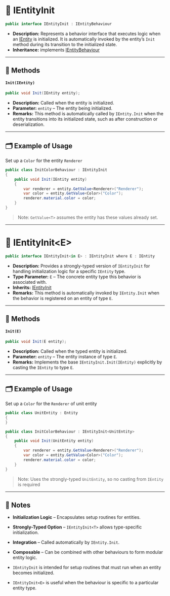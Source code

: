 # 🧩️ IEntityInit

```csharp
public interface IEntityInit : IEntityBehaviour
```

- **Description:** Represents a behavior interface that executes logic when an [IEntity](../Entities/IEntity.md) is
  initialized. It is
  automatically invoked by the entity’s `Init` method during its transition to the initialized state.
- **Inheritance:** implements [IEntityBehaviour](IEntityBehaviour.md)

---

## 🏹 Methods

#### `Init(IEntity)`

```csharp
public void Init(IEntity entity);
```

- **Description:** Called when the entity is initialized.
- **Parameter:** `entity` – The entity being initialized.
- **Remarks:** This method is automatically called by `IEntity.Init` when the entity transitions into its initialized
  state, such as after construction or deserialization.

---

## 🗂 Example of Usage

Set up a `Color` for the entity `Renderer`

```csharp
public class InitColorBehaviour : IEntityInit
{
    public void Init(IEntity entity)
    {
        var renderer = entity.GetValue<Renderer>("Renderer");
        var color = entity.GetValue<Color>("Color");
        renderer.material.color = color;
    }
}
```

> Note: `GetValue<T>` assumes the entity has these values already set.

---

#  🧩 IEntityInit&lt;E&gt;

```csharp
public interface IEntityInit<in E> : IEntityInit where E : IEntity
```

- **Description:** Provides a strongly-typed version of `IEntityInit` for handling initialization logic for a specific
  `IEntity` type.
- **Type Parameter:** `E` – The concrete entity type this behavior is associated with.
- **Inherits:** [IEntityInit](#-ientityinit)
- **Remarks:** This method is automatically invoked by `IEntity.Init` when the behavior is registered on an entity of
  type `E`.

---

## 🏹 Methods

#### `Init(E)`

```csharp
public void Init(E entity);
```

- **Description:** Called when the typed entity is initialized.
- **Parameter:** `entity` – The entity instance of type `E`.
- **Remarks:** Implements the base `IEntityInit.Init(IEntity)` explicitly by casting the `IEntity` to type `E`.

---

## 🗂 Example of Usage

Set up a `Color` for the `Renderer` of unit entity

```csharp
public class UnitEntity : Entity
{
}
```

```csharp
public class InitColorBehaviour : IEntityInit<UnitEntity>
{
    public void Init(UnitEntity entity)
    {
        var renderer = entity.GetValue<Renderer>("Renderer");
        var color = entity.GetValue<Color>("Color");
        renderer.material.color = color;
    }
}
```

> Note: Uses the strongly-typed `UnitEntity`, so no casting from `IEntity` is required


---

## 📝 Notes

- **Initialization Logic** – Encapsulates setup routines for entities.
- **Strongly-Typed Option** – `IEntityInit<T>` allows type-specific initialization.
- **Integration** – Called automatically by `IEntity.Init`.
- **Composable** – Can be combined with other behaviours to form modular entity logic.

- `IEntityInit` is intended for setup routines that must run when an entity becomes initialized.
- `IEntityInit<E>` is useful when the behaviour is specific to a particular entity type.
